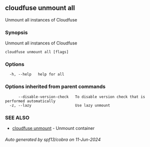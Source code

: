 ## cloudfuse unmount all

Unmount all instances of Cloudfuse

### Synopsis

Unmount all instances of Cloudfuse

```
cloudfuse unmount all [flags]
```

### Options

```
  -h, --help   help for all
```

### Options inherited from parent commands

```
      --disable-version-check   To disable version check that is performed automatically
  -z, --lazy                    Use lazy unmount
```

### SEE ALSO

* [cloudfuse unmount](cloudfuse_unmount.md)	 - Unmount container

###### Auto generated by spf13/cobra on 11-Jun-2024
